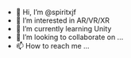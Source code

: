 - 👋 Hi, I’m @spiritxjf
- 👀 I’m interested in AR/VR/XR
- 🌱 I’m currently learning Unity
- 💞️ I’m looking to collaborate on ...
- 📫 How to reach me ...

<!---
spiritxjf/spiritxjf is a ✨ special ✨ repository because its `README.md` (this file) appears on your GitHub profile.
You can click the Preview link to take a look at your changes.
--->
